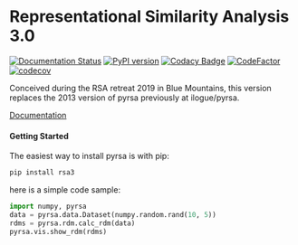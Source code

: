 # Representational Similarity Analysis 3.0

[![Documentation Status](https://readthedocs.org/projects/rsa3/badge/?version=latest)](https://rsa3.readthedocs.io/en/latest/?badge=latest)
[![PyPI version](https://badge.fury.io/py/rsa3.svg)](https://badge.fury.io/py/rsa3)
[![Codacy Badge](https://app.codacy.com/project/badge/Grade/626ca9ec9f75485a9f73783c02710b1f)](https://www.codacy.com/gh/rsagroup/pyrsa?utm_source=github.com&amp;utm_medium=referral&amp;utm_content=rsagroup/pyrsa&amp;utm_campaign=Badge_Grade)
[![CodeFactor](https://www.codefactor.io/repository/github/rsagroup/pyrsa/badge)](https://www.codefactor.io/repository/github/rsagroup/pyrsa)
[![codecov](https://codecov.io/gh/rsagroup/pyrsa/branch/master/graph/badge.svg)](https://codecov.io/gh/rsagroup/pyrsa)


Conceived during the RSA retreat 2019 in Blue Mountains,
this version replaces the 2013 version of pyrsa previously at ilogue/pyrsa.

[Documentation](https://rsa3.readthedocs.io/)


#### Getting Started

The easiest way to install pyrsa is with pip:

```sh
pip install rsa3
```

here is a simple code sample:

```python
import numpy, pyrsa
data = pyrsa.data.Dataset(numpy.random.rand(10, 5))
rdms = pyrsa.rdm.calc_rdm(data)
pyrsa.vis.show_rdm(rdms)
```